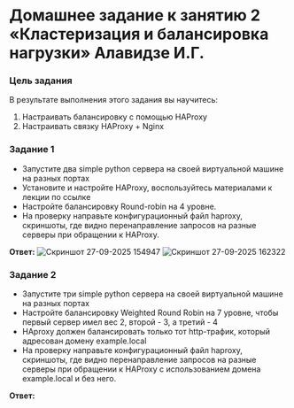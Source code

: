 # Домашнее задание к занятию 2 «Кластеризация и балансировка нагрузки» Алавидзе И.Г.

### Цель задания
В результате выполнения этого задания вы научитесь:
1. Настраивать балансировку с помощью HAProxy
2. Настраивать связку HAProxy + Nginx
   
### Задание 1
- Запустите два simple python сервера на своей виртуальной машине на разных портах
- Установите и настройте HAProxy, воспользуйтесь материалами к лекции по ссылке
- Настройте балансировку Round-robin на 4 уровне.
- На проверку направьте конфигурационный файл haproxy, скриншоты, где видно перенаправление запросов на разные серверы при обращении к HAProxy.

**Ответ:** 
![Скриншот 27-09-2025 154947](https://github.com/user-attachments/assets/77ff073a-c02c-4849-8f32-2cb35ebcdc9a)
![Скриншот 27-09-2025 162322](https://github.com/user-attachments/assets/8f3d797c-3a86-49a9-a998-abbe2cca4fbc)

### Задание 2
- Запустите три simple python сервера на своей виртуальной машине на разных портах
- Настройте балансировку Weighted Round Robin на 7 уровне, чтобы первый сервер имел вес 2, второй - 3, а третий - 4
- HAproxy должен балансировать только тот http-трафик, который адресован домену example.local
- На проверку направьте конфигурационный файл haproxy, скриншоты, где видно перенаправление запросов на разные серверы при обращении к HAProxy c использованием домена example.local и без него.

**Ответ:** 
